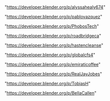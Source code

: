 "https://developer.blender.org/p/alyssahealy674"

"https://developer.blender.org/p/pablovazquez"

"https://developer.blender.org/p/PhobosTech"

"https://developer.blender.org/p/roadbridgeca"

"https://developer.blender.org/p/hastencleanse"

"https://developer.blender.org/p/globalcfs4"

"https://developer.blender.org/p/emiraticoffee"

"https://developer.blender.org/p/RealJayJobes"

"https://developer.blender.org/p/TobiasH"

"https://developer.blender.org/p/BellaCallen"

 
 
